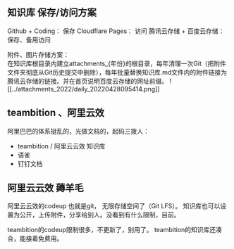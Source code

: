 ## 知识库 保存/访问方案  
Github + Coding： 保存
Cloudflare Pages： 访问
腾讯云存储 + 百度云存储： 保存、备用访问

附件、图片存储方案：  
在知识库根目录内建立attachments_{年份}的根目录，每年清理一次Git（把附件文件夹彻底从Git历史提交中删除），每年批量替换知识库.md文件内的附件链接为腾讯云存储的链接。并在首页说明百度云存储的网址前缀。
![[../attachments_2022/daily_20220428095414.png]]

## teambition 、阿里云效  
阿里巴巴的体系挺乱的，光做文档的，起码三拨人：
- teambition / 阿里云云效 知识库
- 语雀
- 钉钉文档

## 阿里云云效  薅羊毛  
阿里云云效的codeup 也就是git， 无限存储空间了（Git LFS）。
知识库也可以设置为公开，上传附件，分享给别人。没看到有什么限制，目前。  

teambition的codeup限制很多，不更新了，别用了。
teambition的知识库还凑合，能接着免费用。